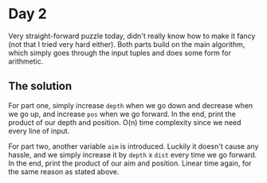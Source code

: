 # Day 2

Very straight-forward puzzle today, didn't really know how to make it fancy (not that I tried very hard either). Both parts build on the main algorithm, which simply goes through the input tuples and does some form for arithmetic.

## The solution
For part one, simply increase `depth` when we go down and decrease when we go up, and increase `pos` when we go forward. In the end, print the product of our depth and position. O(n) time complexity since we need every line of input.

For part two, another variable `aim` is introduced. Luckily it doesn't cause any hassle, and we simply increase it by `depth` x `dist` every time we go forward. In the end, print the product of our aim and position. Linear time again, for the same reason as stated above.